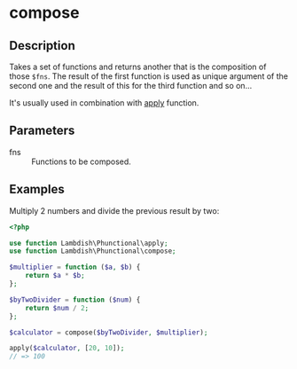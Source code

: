 # compose

## Description
Takes a set of functions and returns another that is the composition of those `$fns`.
The result of the first function is used as unique argument of the second one and the
result of this for the third function and so on...

It's usually used in combination with [apply](apply.md) function.

## Parameters

<dl>
  <dt>fns</dt>
  <dd>Functions to be composed.</dd>
</dl>

## Examples

Multiply 2 numbers and divide the previous result by two:

```php
<?php

use function Lambdish\Phunctional\apply;
use function Lambdish\Phunctional\compose;

$multiplier = function ($a, $b) {
    return $a * $b;
};

$byTwoDivider = function ($num) {
    return $num / 2;
};

$calculator = compose($byTwoDivider, $multiplier);

apply($calculator, [20, 10]);
// => 100
```
